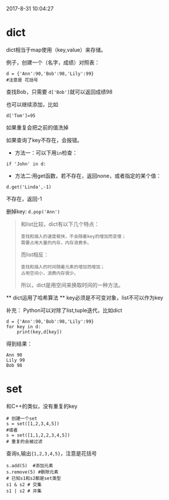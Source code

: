 2017-8-31 10:04:27 

# dict
dict相当于map使用（key,value）来存储。

例子，创建一个（名字，成绩）对照表：
```
d = {'Ann':90,'Bob':98,'Lily':99}
#注意是 花括号
```
查找Bob，只需要 `d['Bob']`就可以返回成绩98

也可以继续添加，比如
```
d['Tom']=95
```
如果重复会把之前的值洗掉

如果查询了key不存在，会报错。
- 方法一：可以下用`in`检查：
```
if 'John' in d:
```
- 方法二:用get函数，若不存在，返回none，或者指定的某个值：
```
d.get('Linda',-1)
```
不存在，返回-1

删掉key:
`d.pop('Ann')`


> 和list比较，dict有以下几个特点：
> 
>     查找和插入的速度极快，不会随着key的增加而变慢；
>     需要占用大量的内存，内存浪费多。
> 
> 而list相反：
> 
>     查找和插入的时间随着元素的增加而增加；
>     占用空间小，浪费内存很少。
> 
> 所以，dict是用空间来换取时间的一种方法。

** dict运用了哈希算法 **
key必须是不可变对象，list不可以作为key

补充：
Python可以对除了list,tuple迭代，比如dict
```
d = {'Ann':90,'Bob':98,'Lily':99}
for key in d:
	print(key,d[key])
```
得到结果：
```
Ann 90
Lily 99
Bob 98
```


# set
和C++的类似，没有重复的key
```
# 创建一个set
s = set([1,2,3,4,5])
#或者
s = set([1,1,2,2,3,4,5])
# 重复的会被过滤
```
查询s,输出`{1,2,3,4,5}`，注意是花括号
```
s.add(5)  #添加元素
s.remove(5) #删除元素
# 已知s1和s2都是set类型
s1 & s2 # 交集
s1 | s2 # 并集
```


